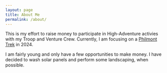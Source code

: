 ```yaml
---
layout: page
title: About Me
permalink: /about/
---
```


This is my effort to raise money to participate in High-Adventure activies with my Troop and Venture Crew. Currently, I am focusing on a [Philmont Trek](https://www.philmontscoutranch.org/philmonttreks/) in 2024.

I am fairly young and only have a few opportunities to make money. I have decided to wash solar panels and perform some landscaping, when possible.
